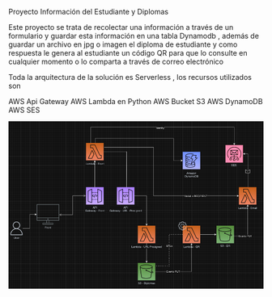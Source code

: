 Proyecto 
Información del Estudiante y Diplomas 

Este proyecto se trata de recolectar una información a través de un formulario y guardar esta información en una tabla Dynamodb , además de guardar un archivo en jpg o imagen el diploma de estudiante y como respuesta le genera al estudiante un código QR para que lo consulte en cualquier momento o lo comparta a través de correo electrónico 

Toda la arquitectura de la solución es Serverless , los recursos utilizados son 

AWS Api Gateway 
AWS Lambda en Python
AWS Bucket S3
AWS DynamoDB
AWS SES

![alt text](image.png)